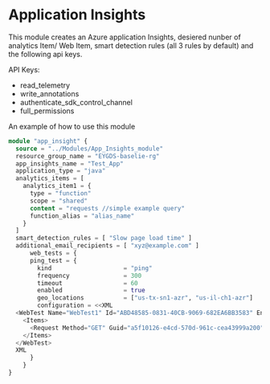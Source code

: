 # Application Insights

This module creates an Azure application Insights, desiered nunber of analytics Item/ Web Item, smart detection rules (all 3 rules by default) and the following api keys.

API Keys:

- read_telemetry
- write_annotations
- authenticate_sdk_control_channel
- full_permissions


An example of how to use this module

```terraform
module "app_insight" {
  source = "../Modules/App_Insights_module"
  resource_group_name = "EYGDS-baselie-rg"
  app_insights_name = "Test_App"
  application_type = "java"
  analytics_items = [
    analytics_item1 = {
      type = "function"
      scope = "shared"
      content = "requests //simple example query"
      function_alias = "alias_name"
    }
  ]
  smart_detection_rules = [ "Slow page load time" ]
  additional_email_recipients = [ "xyz@example.com" ]
      web_tests = {
      ping_test = {
        kind                    = "ping"
        frequency               = 300
        timeout                 = 60
        enabled                 = true
        geo_locations           = ["us-tx-sn1-azr", "us-il-ch1-azr"]
        configuration = <<XML
  <WebTest Name="WebTest1" Id="ABD48585-0831-40CB-9069-682EA6BB3583" Enabled="True" CssProjectStructure="" CssIteration="" Timeout="0" WorkItemIds="" xmlns="http://microsoft.com/schemas/VisualStudio/TeamTest/2010" Description="" CredentialUserName="" CredentialPassword="" PreAuthenticate="True" Proxy="default" StopOnError="False" RecordedResultFile="" ResultsLocale="">
    <Items>
      <Request Method="GET" Guid="a5f10126-e4cd-570d-961c-cea43999a200" Version="1.1" Url="http://microsoft.com" ThinkTime="0" Timeout="300" ParseDependentRequests="True" FollowRedirects="True" RecordResult="True" Cache="False" ResponseTimeGoal="0" Encoding="utf-8" ExpectedHttpStatusCode="200" ExpectedResponseUrl="" ReportingName="" IgnoreHttpStatusCode="False" />
    </Items>
  </WebTest>
  XML
      }
    }
}
```
